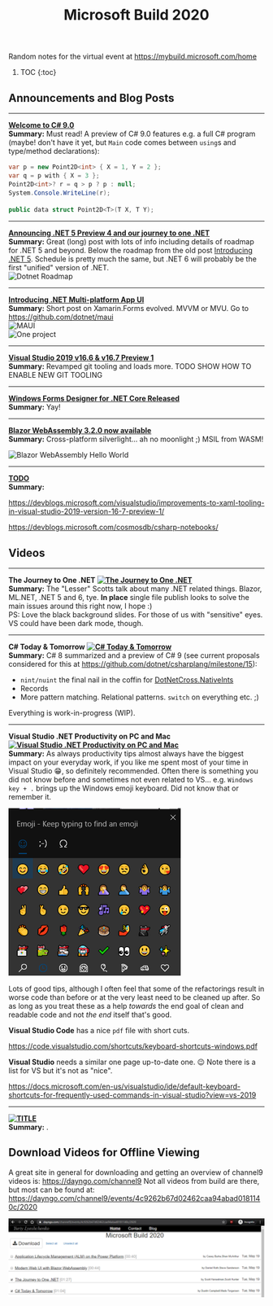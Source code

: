 ﻿---
layout: post
title: Microsoft Build 2020
---

Random notes for the virtual event at https://mybuild.microsoft.com/home

1. TOC
{:toc}

## Announcements and Blog Posts

***
**[Welcome to C# 9.0](https://devblogs.microsoft.com/dotnet/welcome-to-c-9-0/)**\
**Summary:** Must read! A preview of C# 9.0 features e.g. a full C# program (maybe! don't have it yet, but `Main` code comes between `using`s and type/method declarations):
```csharp
var p = new Point2D<int> { X = 1, Y = 2 };
var q = p with { X = 3 };
Point2D<int>? r = q > p ? p : null;
System.Console.WriteLine(r);

public data struct Point2D<T>(T X, T Y);
```

***
**[Announcing .NET 5 Preview 4 and our journey to one .NET](https://devblogs.microsoft.com/dotnet/announcing-net-5-preview-4-and-our-journey-to-one-net/)**\
**Summary:** Great (long) post with lots of info including details of roadmap for .NET 5 and beyond. Below the roadmap from the old post [Introducing .NET 5](https://devblogs.microsoft.com/dotnet/introducing-net-5/). Schedule is pretty much the same, but .NET 6 will probably be the first "unified" version of .NET.\
![Dotnet Roadmap](https://devblogs.microsoft.com/dotnet/wp-content/uploads/sites/10/2019/05/dotnet_schedule.png)

***

**[Introducing .NET Multi-platform App UI](https://devblogs.microsoft.com/dotnet/introducing-net-multi-platform-app-ui/)**\
**Summary:** Short post on Xamarin.Forms evolved. MVVM or MVU. Go to https://github.com/dotnet/maui \
![MAUI](https://devblogs.microsoft.com/dotnet/wp-content/uploads/sites/10/2020/05/maui-01-overview-1536x864.png) \
![One project](https://devblogs.microsoft.com/dotnet/wp-content/uploads/sites/10/2020/05/maui-02-1536x864.png)

***

**[Visual Studio 2019 v16.6 & v16.7 Preview 1](https://devblogs.microsoft.com/visualstudio/visual-studio-2019-v16-6-and-v16-7-preview-1-ship-today/)**\
**Summary:** Revamped git tooling and loads more.
TODO SHOW HOW TO ENABLE NEW GIT TOOLING

***

**[Windows Forms Designer for .NET Core Released](https://devblogs.microsoft.com/dotnet/windows-forms-designer-for-net-core-released/)**\
**Summary:** Yay!

***

**[Blazor WebAssembly 3.2.0 now available](https://devblogs.microsoft.com/aspnet/blazor-webassembly-3-2-0-now-available/)**\
**Summary:** Cross-platform silverlight... ah no moonlight ;) MSIL from WASM!

![Blazor WebAssembly Hello World](https://devblogs.microsoft.com/aspnet/wp-content/uploads/sites/16/2020/05/BlazorApp1-1.png)

***
**[TODO]()**\
**Summary:** 

https://devblogs.microsoft.com/visualstudio/improvements-to-xaml-tooling-in-visual-studio-2019-version-16-7-preview-1/

https://devblogs.microsoft.com/cosmosdb/csharp-notebooks/

## Videos

***
**The Journey to One .NET**
**[![The Journey to One .NET](https://mediusprodstatic.studios.ms/video-28844/thumbnail.jpg?sv=2018-03-28&sr=c&sig=eeLVrHGtaa9V9h%2F%2BKiwureWTVoYa8Nc0cs2O9tJ5l6s%3D&se=2025-05-15T12%3A10%3A58Z&sp=r)](https://channel9.msdn.com/Events/Build/2020/BOD106)**\
**Summary:** The "Lesser" Scotts talk about many .NET related 
things. Blazor, ML.NET, .NET 5 and 6, tye. **In place** single file 
publish looks to solve the main issues around this right now, 
I hope :)\
PS: Love the black background slides. For those of us with 
"sensitive" eyes. VS could have been dark mode, though.

***
**C# Today & Tomorrow**
**[![C# Today & Tomorrow](https://mediusprodstatic.studios.ms/video-28908/thumbnail.jpg?sv=2018-03-28&sr=c&sig=BO%2FwlUmCp8H%2BPnbsVOr8Ae5d4fraQ21G%2FBiMG5NRU5w%3D&se=2025-05-18T13%3A58%3A53Z&sp=r)](https://channel9.msdn.com/Events/Build/2020/BOD108)**\
**Summary:** C# 8 summarized and a preview of C# 9 (see
current proposals considered for this at https://github.com/dotnet/csharplang/milestone/15):

* `nint/nuint` the final nail in the coffin for [DotNetCross.NativeInts](https://github.com/DotNetCross/NativeInts)
* Records
* More pattern matching. Relational patterns. `switch` on everything etc. ;)

Everything is work-in-progress (WIP).

***
**Visual Studio .NET Productivity on PC and Mac**
**[![Visual Studio .NET Productivity on PC and Mac](https://mediusprodstatic.studios.ms/asset-db36c2f9-4861-4d59-a01f-a500d36f8e53/Thumbnail000001.jpg?sv=2018-03-28&sr=b&sig=RQl%2FI5puZvebUumz1GSNK4E3D7s81JaNkN7hBwl3OZU%3D&st=2020-05-15T11%3A06%3A09Z&se=2025-05-15T11%3A11%3A09Z&sp=r&rscd=filename%3DThumbnail000001.jpg)](https://channel9.msdn.com/Events/Build/2020/BOD112)**\
**Summary:** As always productivity tips almost always have the
biggest impact on your everyday work, if you like me spent most of
your time in Visual Studio 😁, so definitely recommended.
Often there is something you did not know before and sometimes
not even related to VS... e.g. `Windows key + .` brings up
the Windows emoji keyboard. Did not know that or remember it.

![Windows Emoji Keyboard](images/2020-05-Microsoft-build-2020/windows-emoji-keyboard.png)

Lots of good tips, although I often feel that some of the 
refactorings result in worse code than before or at 
the very least need to be cleaned up after. 
So as long as you treat these as a help *towards* the end goal of
clean and readable code and not *the end* itself that's good.

**Visual Studio Code** has a nice `pdf` file with short cuts.

https://code.visualstudio.com/shortcuts/keyboard-shortcuts-windows.pdf

**Visual Studio** needs a similar one page up-to-date one. 😉 
Note there is a list for VS but it's not as "nice".

https://docs.microsoft.com/en-us/visualstudio/ide/default-keyboard-shortcuts-for-frequently-used-commands-in-visual-studio?view=vs-2019



***


**[![TITLE](IMAGE.jpg)](videourl)**\
**Summary:** .


## Download Videos for Offline Viewing
A great site in general for downloading and getting an overview of
 channel9 videos is: https://dayngo.com/channel9 Not all videos 
from build are there, but most can be found at:
https://dayngo.com/channel9/events/4c9262b67d02462caa94abad0181140c/2020

![Download Videos Dayngo](images/2020-05-Microsoft-build-2020/download-videos-dayngo.png)
